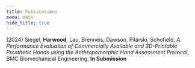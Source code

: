```yaml
---
title: Publications
menu: main
hide_title: true
---
```


(2024) Siegel, **Harwood**, Lau, Brenneis, Dawson, Pilarski, Schofield, *A Performance Evaluation of Commercially Available and 3D-Printable Prosthetic Hands using the Anthropomorphic Hand Assessment Protocol*, BMC Biomechanical Engineering, **In Submission**
 
